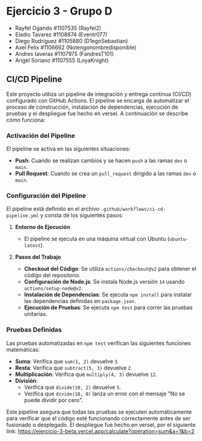# Ejercicio 3 - Grupo D
- Rayfel Ogando #1107535 (Rayfel2)
- Eladio Tavarez #1108874 (Eventr077)
- Diego Rodriguez #1105880 (D1egoSebastian)
- Axel Felix #1106662 (Notengonombredisponible)
- Andres taveras #1107975 (FandresT101)
- Angel Soriano #1107555 (LoyaKnight)

## CI/CD Pipeline

Este proyecto utiliza un pipeline de integración y entrega continua (CI/CD) configurado con GitHub Actions. El pipeline se encarga de automatizar el proceso de construcción, instalación de dependencias, ejecución de pruebas y el despliegue fue hecho en versel. A continuación se describe cómo funciona:

### Activación del Pipeline

El pipeline se activa en las siguientes situaciones:
- **Push**: Cuando se realizan cambios y se hacen `push` a las ramas `dev` o `main`.
- **Pull Request**: Cuando se crea un `pull_request` dirigido a las ramas `dev` o `main`.

### Configuración del Pipeline

El pipeline está definido en el archivo `.github/workflows/ci-cd-pipeline.yml` y consta de los siguientes pasos:

1. **Entorno de Ejecución**
   - El pipeline se ejecuta en una máquina virtual con Ubuntu (`ubuntu-latest`).

2. **Pasos del Trabajo**
   - **Checkout del Código**: Se utiliza `actions/checkout@v2` para obtener el código del repositorio.
   - **Configuración de Node.js**: Se instala Node.js versión `14` usando `actions/setup-node@v2`.
   - **Instalación de Dependencias**: Se ejecuta `npm install` para instalar las dependencias definidas en `package.json`.
   - **Ejecución de Pruebas**: Se ejecuta `npm test` para correr las pruebas unitarias.

### Pruebas Definidas

Las pruebas automatizadas en `npm test` verifican las siguientes funciones matemáticas:

- **Suma**: Verifica que `sum(1, 2)` devuelve `3`.
- **Resta**: Verifica que `subtract(5, 3)` devuelve `2`.
- **Multiplicación**: Verifica que `multiply(4, 3)` devuelve `12`.
- **División**:
  - Verifica que `divide(10, 2)` devuelve `5`.
  - Verifica que `divide(10, 0)` lanza un error con el mensaje "No se puede dividir por cero".

Este pipeline asegura que todas las pruebas se ejecuten automáticamente para verificar que el código esté funcionando correctamente antes de ser fusionado o desplegado.
El despliegue fue hecho en versel, por el siguiente link: https://ejercicio-3-beta.vercel.app/calculate?operation=sum&a=1&b=2

